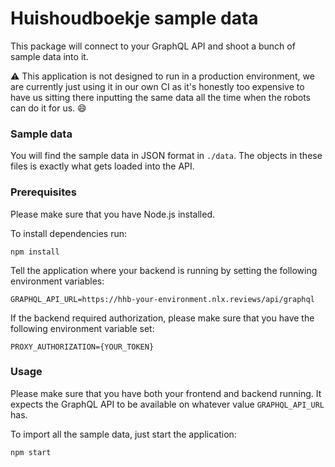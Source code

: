 # Huishoudboekje sample data

This package will connect to your GraphQL API and shoot a bunch of sample data into it.

⚠️ This application is not designed to run in a production environment, we are currently just using it in our own CI as it's honestly too expensive to have us sitting there
inputting the same data all the time when the robots can do it for us. 😄

### Sample data

You will find the sample data in JSON format in `./data`. The objects in these files is exactly what gets loaded into the API.

### Prerequisites

Please make sure that you have Node.js installed.

To install dependencies run:

```shell
npm install
```

Tell the application where your backend is running by setting the following environment variables:

```shell
GRAPHQL_API_URL=https://hhb-your-environment.nlx.reviews/api/graphql
```

If the backend required authorization, please make sure that you have the following environment variable set:

```shell
PROXY_AUTHORIZATION={YOUR_TOKEN}
```

### Usage

Please make sure that you have both your frontend and backend running. It expects the GraphQL API to be available on whatever value `GRAPHQL_API_URL` has.

To import all the sample data, just start the application:

```shell
npm start
```